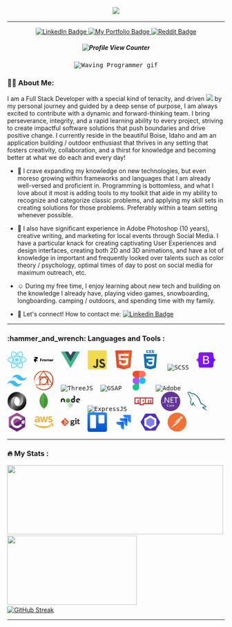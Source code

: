 <div id="header" align="center">
  <img src="https://media3.giphy.com/media/v1.Y2lkPTc5MGI3NjExaGNvbjBvNzV2dWNrdzk3aWl4OTd2cmNrZnc2NjdhODZhMXVrZHZxciZlcD12MV9pbnRlcm5hbF9naWZfYnlfaWQmY3Q9cw/jdPMeyv9rn0hZHh8n9/giphy.gif" width="100"/>
  
  <hr />
  
  <div id="badges">
    <a href="https://www.linkedin.com/in/anthonyvancattenburch/">
      <img src="https://img.shields.io/badge/LinkedIn-0072b1?style=for-the-badge&logo=linkedin&logoColor=white" alt="LinkedIn Badge" title="Click me to be redirected to my LinkedIn Profile"/>
    </a>
    <a href="https://my3dlandingpage.web.app/">
      <img src="https://img.shields.io/badge/My Portfolio-644fe5?style=for-the-badge&logo=CircuitVerse&logoColor=white" alt="My Portfolio Badge" title="Click me to be redirected to My Website Portfolio"/>
    </a>
    <a href="https://www.reddit.com/user/Fearless-Coyote251/">
      <img src="https://img.shields.io/badge/Twitter-ff4500?style=for-the-badge&logo=reddit&logoColor=white" alt="Reddit Badge" title="Click me to see what I've been up to on Reddit"/>
    </a>
  </div>

  <h5>
    <img src="https://komarev.com/ghpvc/?username=AJVancattenburch&style=flat-square&color=blue" alt="Profile View Counter" title="Profile view count as of May 18, 2024"/>
  </h5>
</div>

<div align="center">
  <kbd>
    <img 
      src="https://camo.githubusercontent.com/10b2d4e80487e1d9cd086ce8619e15740a1bd22c6462f6be13df93ee684deb7b/68747470733a2f2f616e616c7974696373696e6469616d61672e636f6d2f77702d636f6e74656e742f75706c6f6164732f323031382f31322f646576656c6f7065722d6472696262626c652e676966"
      width="600"
      height="400"
      alt="Waving Programmer gif"
    />
  </kbd>
</div>


### 🧑‍💻 About Me:
I am a Full Stack Developer with a special kind of tenacity, and driven <img src="https://media0.giphy.com/media/v1.Y2lkPTc5MGI3NjExbG1lbmczMXRwdHY5cGNjZGV3OTJ3anJ6dXRjcGNrNHhuaXo4d2w5MSZlcD12MV9pbnRlcm5hbF9naWZfYnlfaWQmY3Q9cw/ck5Ex8j9k0On1eLs1H/giphy.gif" width="30"/> by my personal journey and guided by a deep sense of purpose, I am always excited to contribute with a dynamic and forward-thinking team. I bring perseverance, integrity, and a rapid learning ability to every project, striving to create impactful software solutions that push boundaries and drive positive change. I currently reside in the beautiful Boise, Idaho and am an application building / outdoor enthusiast that thrives in any setting that fosters creativity, collaboration, and a thirst for knowledge and becoming better at what we do each and every day!


- 🚀 I crave expanding my knowledge on new technologies, but even moreso growing within frameworks and languages that I am already well-versed and proficient in. Programming is bottomless, and what I love about it most is adding tools to my toolkit that aide in my ability to recognize and categorize classic problems, and applying my skill sets in creating solutions for those problems. Preferably within a team setting whenever possible.
  
- 🎨 I also have significant experience in Adobe Photoshop (10 years), creative writing, and marketing for local events through Social Media. I have a particular knack for creating captivating User Experiences and design interfaces, creating both 2D and 3D animations, and have a lot of knowledge in important and frequently looked over talents such as color theory / psychology, optimal times of day to post on social media for maximum outreach, etc.
  
- ☺ During my free time, I enjoy learning about new tech and building on the knowledge I already have, playing video games, snowboarding, longboarding. camping / outdoors, and spending time with my family.
  
- 📧 Let's connect! How to contact me: [![Linkedin Badge](https://img.shields.io/badge/LinkedIn-0072b1?style=for-the-badge&logo=linkedin&logoColor=white)](https://www.linkedin.com/in/anthonyvancattenburch/)

---

<h3> :hammer_and_wrench: Languages and Tools : </h3>

<div>
  <kbd>
    <div>
      <img src="https://github.com/devicons/devicon/blob/master/icons/react/react-original.svg" title="React" alt="React" width="45" height="45"/>&nbsp;
      <img src="https://github.com/devicons/devicon/blob/master/icons/framermotion/framermotion-original-wordmark.svg" title="framer-motion" alt="framer-motion" width="45" height="45"/>&nbsp;
      <img src="https://github.com/devicons/devicon/blob/master/icons/vuejs/vuejs-original.svg" title="VueJS" alt="VueJS" width="45" height="45"/>&nbsp;
      <img src="https://github.com/devicons/devicon/blob/master/icons/javascript/javascript-original.svg" title="JavaScript" alt="JavaScript" width="45" height="45"/>&nbsp;
      <img src="https://github.com/devicons/devicon/blob/master/icons/html5/html5-original.svg" title="HTML5" alt="HTML" width="45" height="45"/>&nbsp;
      <img src="https://github.com/devicons/devicon/blob/master/icons/css3/css3-plain-wordmark.svg"  title="CSS3" alt="CSS" width="45" height="45"/>&nbsp;
      <img src="https://formatterkit.com/img/feature/scss.png"  title="SCSS" alt="SCSS" width="45" height="45"/>&nbsp;
      <img src="https://github.com/devicons/devicon/blob/master/icons/bootstrap/bootstrap-original.svg" title="Bootstrap" alt="Bootstrap" width="45" height="45"/>&nbsp;
      <img src="https://github.com/devicons/devicon/blob/master/icons/tailwindcss/tailwindcss-original.svg" title="Tailwind" alt="Tailwind" width="45" height="45"/>&nbsp;
      <img src="https://github.com/devicons/devicon/blob/master/icons/postcss/postcss-original.svg"  title="PostCSS" alt="PostCSS" width="45" height="45"/>&nbsp;
      <img src="https://global.discourse-cdn.com/standard17/uploads/threejs/original/2X/e/e4f86d2200d2d35c30f7b1494e96b9595ebc2751.png" title="ThreeJS" alt="ThreeJS" width="45" height="45"/>&nbsp;
      <img src="https://cdn.worldvectorlogo.com/logos/gsap-greensock.svg" title="GSAP" alt="GSAP" width="45" height="45"/>&nbsp;
      <img src="https://github.com/devicons/devicon/blob/master/icons/figma/figma-original.svg" title="Figma" alt="Figma" width="45" height="45"/>&nbsp;
      <img src="https://logowik.com/content/uploads/images/adobe-inc-a878.logowik.com.webp" title="Adobe" alt="Adobe" width="45" height="45"/>&nbsp;
    </div>
    <div>
      <img src="https://github.com/devicons/devicon/blob/master/icons/json/json-original.svg" title="JSON" alt="JSON" width="45" height="45"/>&nbsp;
      <img src="https://github.com/devicons/devicon/blob/master/icons/mongodb/mongodb-original.svg" title="MongoDB"  alt="MongoDB" width="45" height="45"/>&nbsp;
      <img src="https://github.com/devicons/devicon/blob/master/icons/nodejs/nodejs-original-wordmark.svg" title="NodeJS" alt="NodeJS" width="45" height="45"/>&nbsp;
      <img src="https://www.pngfind.com/pngs/m/136-1363736_express-js-icon-png-transparent-png.png" title="ExpressJS" alt="ExpressJS" width="45" height="45"/>&nbsp;
      <img src="https://github.com/devicons/devicon/blob/master/icons/npm/npm-original-wordmark.svg" title="npm" alt="npm" width="45" height="45"/>&nbsp;
      <img src="https://github.com/devicons/devicon/blob/master/icons/dotnetcore/dotnetcore-original.svg" title="dotnetcore" alt="dotnetcore" width="45" height="45"/>&nbsp;
      <img src="https://github.com/devicons/devicon/blob/master/icons/mysql/mysql-original.svg" title="MySQL"  alt="MySQL" width="45" height="45"/>&nbsp;
      <img src="https://github.com/devicons/devicon/blob/master/icons/csharp/csharp-original.svg" title="CSharp" alt="CSharp" width="45" height="45"/>&nbsp;
      <img src="https://github.com/devicons/devicon/blob/master/icons/amazonwebservices/amazonwebservices-plain-wordmark.svg" title="AWS" alt="AWS" width="45" height="45"/>&nbsp;
      <img src="https://github.com/devicons/devicon/blob/master/icons/git/git-original-wordmark.svg" title="Git" **alt="Git" width="45" height="45"/>&nbsp;
      <img src="https://github.com/devicons/devicon/blob/master/icons/trello/trello-original.svg" title="Trello" alt="Trello" width="45" height="45"/>&nbsp;
      <img src="https://github.com/devicons/devicon/blob/master/icons/jira/jira-original.svg" title="Jira" alt="Jira" width="45" height="45"/>&nbsp;
      <img src="https://github.com/devicons/devicon/blob/master/icons/eslint/eslint-original.svg" title="ESLint" alt="ESLint" width="45" height="45"/>&nbsp;
      <img src="https://github.com/devicons/devicon/blob/master/icons/postman/postman-original.svg" title="Postman" alt="Postman" width="45" height="45"/>
    </div>
  </kbd>
</div>

---

### :fire: My Stats :
<div>
  <a href="https://github.com/AJVancattenburch/github-readme-stats">
    <img src="https://github-readme-stats.vercel.app/api?username=AJVancattenburch&hide=issues,contribs&show=prs_merged,prs_merged_percentage_icons,include_all_commits=true&rank_icon=github&theme=jolly" height="160" width="500"/>
  </a>
  
  <a href="https://github.com/AJVancattenburch/github-readme-stats">
    <img src="https://github-readme-stats.vercel.app/api/top-langs/?username=AJVancattenburch&layout=compact&theme=jolly" height="160" width="300"/>
  </a>
</div>

<div>
  <a href="https://git.io/streak-stats">
    <img src="https://github-readme-streak-stats.herokuapp.com?user=AJVancattenburch&theme=jolly" alt="GitHub Streak" width="500" height="160"/>
  </a>
</div>

---
